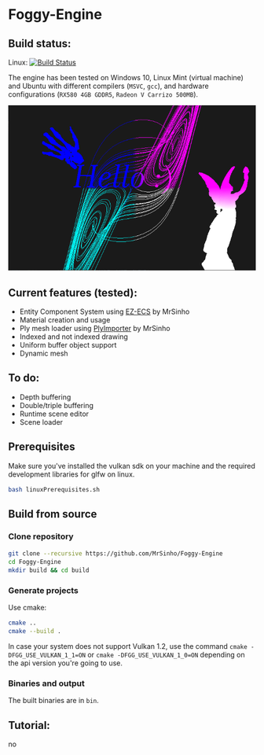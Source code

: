 # Foggy-Engine

## Build status: 

Linux: [![Build Status](https://travis-ci.com/MrSinho/Foggy-Engine.svg?token=WEQzvPex7Gf2cPScBckx&branch=main)](https://travis-ci.com/MrSinho/Foggy-Engine)

The engine has been tested on Windows 10, Linux Mint (virtual machine) and Ubuntu with different compilers (`MSVC`, `gcc`), and hardware configurations (`RX580 4GB GDDR5`, `Radeon V Carrizo 500MB`).

![test0](Saved/Pictures/Ive_been_to_Verdun.png)

## Current features (tested):
 - Entity Component System using [EZ-ECS](https://github.com/MrSinho/EZ-ECS) by MrSinho
 - Material creation and usage
 - Ply mesh loader using [PlyImporter](https://github.com/MrSinho/PlyImporter) by MrSinho
 - Indexed and not indexed drawing
 - Uniform buffer object support
 - Dynamic mesh

## To do:
 - Depth buffering
 - Double/triple buffering
 - Runtime scene editor
 - Scene loader

## Prerequisites

Make sure you've installed the vulkan sdk on your machine and the required development libraries for glfw on linux. 

```bash
bash linuxPrerequisites.sh
```

## Build from source

### Clone repository

```bash
git clone --recursive https://github.com/MrSinho/Foggy-Engine
cd Foggy-Engine
mkdir build && cd build
``` 

### Generate projects

Use cmake:
```bash
cmake ..
cmake --build .
```

In case your system does not support Vulkan 1.2, use the command `cmake -DFGG_USE_VULKAN_1_1=ON` or `cmake -DFGG_USE_VULKAN_1_0=ON` depending on the api version you're going to use.

### Binaries and output

The built binaries are in `bin`.

## Tutorial:

no